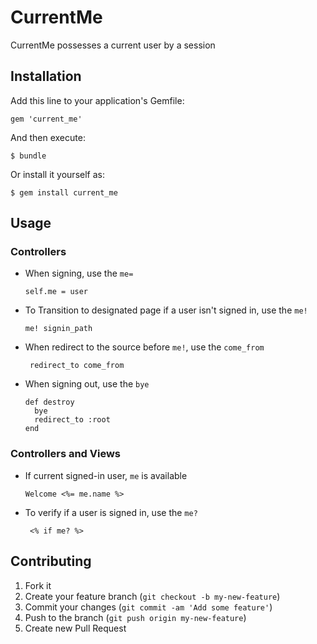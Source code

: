 # CurrentMe

CurrentMe possesses a current user by a session

## Installation

Add this line to your application's Gemfile:

    gem 'current_me'

And then execute:

    $ bundle

Or install it yourself as:

    $ gem install current_me

## Usage

### Controllers

* When signing, use the `me=`

      self.me = user

* To Transition to designated page if a user isn't signed in, use the `me!`

      me! signin_path

* When redirect to the source before `me!`, use the `come_from`

       redirect_to come_from

* When signing out, use the `bye`

      def destroy
        bye
        redirect_to :root
      end

### Controllers and Views

* If current signed-in user, `me` is available

      Welcome <%= me.name %>

* To verify if a user is signed in, use the `me?`

       <% if me? %>

## Contributing

1. Fork it
2. Create your feature branch (`git checkout -b my-new-feature`)
3. Commit your changes (`git commit -am 'Add some feature'`)
4. Push to the branch (`git push origin my-new-feature`)
5. Create new Pull Request
